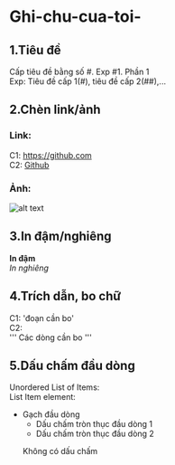 # Ghi-chu-cua-toi-
## 1.Tiêu đề
Cấp tiêu đề bằng số #. Exp #1. Phần 1  
Exp: Tiêu đề cấp 1(#), tiêu đề cấp 2(##),...  
## 2.Chèn link/ảnh 
### Link:
C1: https://github.com  
C2: [Github](https://github.com) 
### Ảnh: 
![alt text](https://imgur.com/KGlTmw) 
## 3.In đậm/nghiêng
**In đậm**     
*In nghiêng* 
## 4.Trích dẫn, bo chữ 
C1: 'đoạn cần bo'  
C2:   
'''
Các dòng cần bo 
'''
## 5.Dấu chấm đầu dòng
Unordered List of Items:  
List Item element:  
- Gạch đầu dòng 
  <ul> 
  <li>Dấu chấm tròn thục đầu dòng 1</li>
  <li>Dấu chấm tròn thục đầu dòng 2</li>
  </ul>
<ol>Không có dấu chấm</ol>
